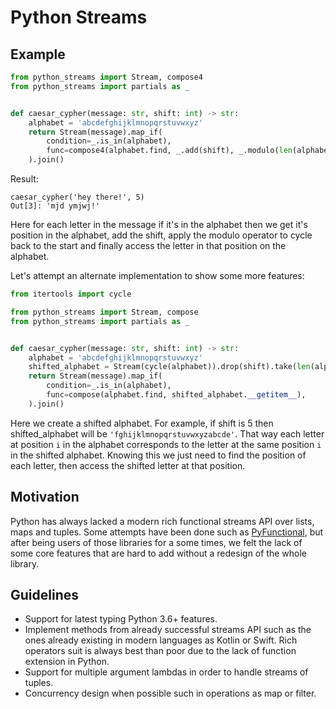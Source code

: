 # Python Streams

## Example

```python
from python_streams import Stream, compose4
from python_streams import partials as _


def caesar_cypher(message: str, shift: int) -> str:
    alphabet = 'abcdefghijklmnopqrstuvwxyz'
    return Stream(message).map_if(
        condition=_.is_in(alphabet),
        func=compose4(alphabet.find, _.add(shift), _.modulo(len(alphabet)), alphabet.__getitem__)
    ).join()
```
Result:
```
caesar_cypher('hey there!', 5)
Out[3]: 'mjd ymjwj!'
```

Here for each letter in the message if it's in the alphabet then we get it's position in the alphabet, add the shift, apply the modulo operator to cycle back to the start and finally access the letter in that position on the alphabet.

Let's attempt an alternate implementation to show some more features:
```python
from itertools import cycle

from python_streams import Stream, compose
from python_streams import partials as _


def caesar_cypher(message: str, shift: int) -> str:
    alphabet = 'abcdefghijklmnopqrstuvwxyz'
    shifted_alphabet = Stream(cycle(alphabet)).drop(shift).take(len(alphabet)).to_list()
    return Stream(message).map_if(
        condition=_.is_in(alphabet),
        func=compose(alphabet.find, shifted_alphabet.__getitem__),
    ).join()
```

Here we create a shifted alphabet. For example, if shift is 5 then shifted_alphabet will be `'fghijklmnopqrstuvwxyzabcde'`. That way each letter at position `i` in the alphabet corresponds to the letter at the same position `i` in the shifted alphabet. Knowing this we just need to find the position of each letter, then access the shifted letter at that position.

## Motivation
Python has always lacked a modern rich functional streams API over lists, maps and tuples. Some attempts have been done such as [PyFunctional](https://github.com/EntilZha/PyFunctional), but after being users of those libraries for a some times, we felt the lack of some core features that are hard to add without a redesign of the whole library.

## Guidelines
- Support for latest typing Python 3.6+ features.
- Implement methods from already successful streams API such as the ones already existing in modern languages as Kotlin or Swift. Rich operators suit is always best than poor due to the lack of function extension in Python.
- Support for multiple argument lambdas in order to handle streams of tuples.
- Concurrency design when possible such in operations as map or filter.
